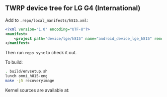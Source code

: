 ## TWRP device tree for LG G4 (International)

Add to `.repo/local_manifests/h815.xml`:

```xml
<?xml version="1.0" encoding="UTF-8"?>
<manifest>
	<project path="device/lge/h815" name="android_device_lge_h815" remote="TeamWin" revision="android-6.0" />
</manifest>
```

Then run `repo sync` to check it out.

To build:

```sh
. build/envsetup.sh
lunch omni_h815-eng
make -j5 recoveryimage
```

Kernel sources are available at: 


